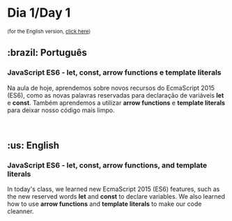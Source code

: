 # Dia 1/Day 1

<small>(for the English version, <a href="#en">click here</a>)</small>

<h2>:brazil: Português</h2>
<h3>JavaScript ES6 - let, const, arrow functions e template literals</h3>
<p>Na aula de hoje, aprendemos sobre novos recursos do EcmaScript 2015 (ES6), como as novas palavras reservadas para declaração de variáveis <strong>let</strong> e <strong>const</strong>. Também aprendemos a utilizar <strong>arrow functions</strong> e <strong>template literals</strong> para deixar nosso código mais limpo.</p>
<br>

<h2 id="en">:us: English</h2>
<h3>JavaScript ES6 - let, const, arrow functions, and template literals</h3>
<p>In today's class, we learned new EcmaScript 2015 (ES6) features, such as the new reserved words <strong>let</strong> and <strong>const</strong> to declare variables. We also learned how to use <strong>arrow functions</strong> and <strong>template literals</strong> to make our code cleanner.</p>
